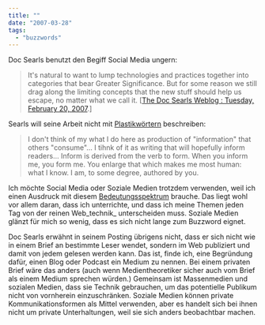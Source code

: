 ```yaml
---
title: ""
date: "2007-03-28"
tags: 
  - "buzzwords"
---
```


Doc Searls benutzt den Begiff Social Media ungern:

> It's natural to want to lump technologies and practices together into categories that bear Greater Significance. But for some reason we still drag along the limiting concepts that the new stuff should help us escape, no matter what we call it. \[[The Doc Searls Weblog : Tuesday, February 20, 2007](http://doc.weblogs.com/2007/02/20 "The Doc Searls Weblog : Tuesday, February 20, 2007").\]

Searls will seine Arbeit nicht mit [Plastikwörtern](http://www.doku.net/artikel/plastikwoe.htm "Plastikwörter oder die Mathematisierung der Umgangssprache") beschreiben:

> I don't think of my what I do here as production of "information" that others "consume"... I tihnk of it as writing that will hopefully inform readers... Inform is derived from the verb to form. When you inform me, you form me. You enlarge that which makes me most human: what I know. I am, to some degree, authored by you.

Ich möchte Social Media oder Soziale Medien trotzdem verwenden, weil ich einen Ausdruck mit diesem [Bedeutungsspektrum](/lostandfound/2007/03/social_media.html "Lost and Found: Social Media") brauche. Das liegt wohl vor allem daran, dass ich unterrichte, und dass ich meine Themen jeden Tag von der reinen Web_technik_ unterscheiden muss. Soziale Medien glänzt für mich so wenig, dass es sich nicht lange zum Buzzword eignet.

Doc Searls erwähnt in seinem Posting übrigens nicht, dass er sich nicht wie in einem Brief an bestimmte Leser wendet, sondern im Web publiziert und damit von jedem gelesen werden kann. Das ist, finde ich, eine Begründung dafür, einen Blog oder Podcast ein Medium zu nennen. Bei einem privaten Brief wäre das anders (auch wenn Medientheoretiker sicher auch vom Brief als einem Medium sprechen würden.) Gemeinsam ist Massenmedien und sozialen Medien, dass sie Technik gebrauchen, um das potentielle Publikum nicht von vornherein einzuschränken. Soziale Medien können private Kommunikationsformen als Mittel verwenden, aber es handelt sich bei ihnen nicht um private Unterhaltungen, weil sie sich anders beobachtbar machen.
